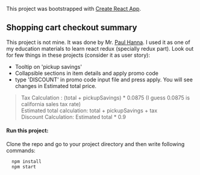 This project was bootstrapped with [Create React App](https://github.com/facebook/create-react-app).

## Shopping cart checkout summary
This project is not mine. It was done by Mr. [Paul Hanna](https://www.youtube.com/channel/UCnj8dl6NWgASf4kKZLuuwfw). I used it as one of my education materials to learn react redux (specially redux part). Look out for few things in these projects (consider it as user story):
* Tooltip on 'pickup savings'
* Collapsible sections in item details and apply promo code
* type 'DISCOUNT' in promo code input file and press apply. You will see changes in Estimated total price.

> Tax Calculation : (total + pickupSavings) * 0.0875 (I guess 0.0875 is california sales tax rate) <br>
Estimated total calculation: total + pickupSavings + tax <br>
Discount Calculation: Estimated total * 0.9

#### Run this project: 
Clone the repo and go to your project directory and then write following commands: <br>
```
  npm install 
  npm start
```
  
